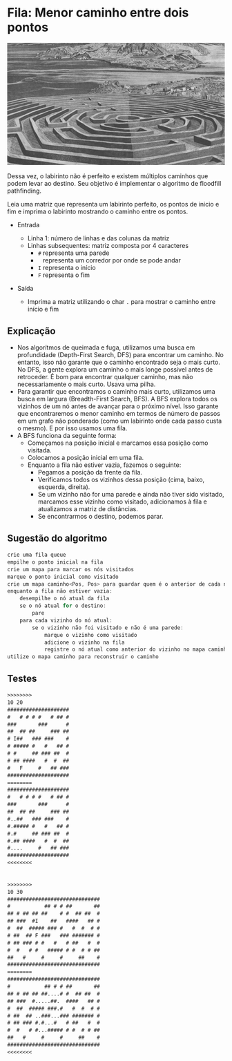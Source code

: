 # Fila: Menor caminho entre dois pontos

![_](https://raw.githubusercontent.com/qxcodeed/arcade/master/base/caminho/cover.jpg)

Dessa vez, o labirinto não é perfeito e existem múltiplos caminhos que podem levar ao destino. Seu objetivo é implementar o algoritmo de floodfill pathfinding.

Leia uma matriz que representa um labirinto perfeito, os pontos de inicio e fim e imprima o labirinto mostrando o caminho entre os pontos.

- Entrada
  - Linha 1: número de linhas e das colunas da matriz
  - Linhas subsequentes: matriz composta por 4 caracteres
    - `#` representa uma parede
    - ` ` representa um corredor por onde se pode andar
    - `I` representa o início
    - `F` representa o fim

- Saída
  - Imprima a matriz utilizando o char `.` para mostrar o caminho entre início e fim

## Explicação

- Nos algorítmos de queimada e fuga, utilizamos uma busca em profundidade (Depth-First Search, DFS) para encontrar um caminho. No entanto, isso não garante que o caminho encontrado seja o mais curto. No DFS, a gente explora um caminho o mais longe possível antes de retroceder. É bom para encontrar qualquer caminho, mas não necessariamente o mais curto. Usava uma pilha.
- Para garantir que encontramos o caminho mais curto, utilizamos uma busca em largura (Breadth-First Search, BFS). A BFS explora todos os vizinhos de um nó antes de avançar para o próximo nível. Isso garante que encontraremos o menor caminho em termos de número de passos em um grafo não ponderado (como um labirinto onde cada passo custa o mesmo). E por isso usamos uma fila.
- A BFS funciona da seguinte forma:
  - Começamos na posição inicial e marcamos essa posição como visitada.
  - Colocamos a posição inicial em uma fila.
  - Enquanto a fila não estiver vazia, fazemos o seguinte:
    - Pegamos a posição da frente da fila.
    - Verificamos todos os vizinhos dessa posição (cima, baixo, esquerda, direita).
    - Se um vizinho não for uma parede e ainda não tiver sido visitado, marcamos esse vizinho como visitado, adicionamos à fila e atualizamos a matriz de distâncias.
    - Se encontrarmos o destino, podemos parar.

## Sugestão do algoritmo

```go
crie uma fila queue
empilhe o ponto inicial na fila
crie um mapa para marcar os nós visitados
marque o ponto inicial como visitado
crie um mapa caminho<Pos, Pos> para guardar quem é o anterior de cada nó
enquanto a fila não estiver vazia:
    desempilhe o nó atual da fila
    se o nó atual for o destino:
        pare
    para cada vizinho do nó atual:
        se o vizinho não foi visitado e não é uma parede:
            marque o vizinho como visitado
            adicione o vizinho na fila
            registre o nó atual como anterior do vizinho no mapa caminho
utilize o mapa caminho para reconstruir o caminho
```

## Testes

```txt
>>>>>>>>
10 20
####################
#   # # # #   # ## #
###       ###      #
##  ## ##     ### ##
# I##   ### ###    #
# ##### #   #   ## #
# #     ## ### ##  #
# ## ####   #  #  ##
#   F     #   ## ###
####################
========
####################
#   # # # #   # ## #
###       ###      #
##  ## ##     ### ##
#..##   ### ###    #
#.##### #   #   ## #
#.#     ## ### ##  #
#.## ####   #  #  ##
#....     #   ## ###
####################
<<<<<<<<


>>>>>>>>
10 30
##############################
#           ## # # ##       ##
## # ## ## ##    # #  ## ##  #
## ###  #I    ##   ####   ## #
#  ##  ##### ### #   #  #  # #
# ##  ## F ###   ### ####### #
# ## ### # #   #   # ##   #  #
#  #   # #   ##### # #  # # ##
##   #     #     #     ##    #
##############################
========
##############################
#           ## # # ##       ##
## # ## ## ##....# #  ## ##  #
## ###  #.....##.  ####   ## #
#  ##  ##### ###.#   #  #  # #
# ##  ## ..###...### ####### #
# ## ### #.#...#   # ##   #  #
#  #   # #...##### # #  # # ##
##   #     #     #     ##    #
##############################
<<<<<<<<
```
